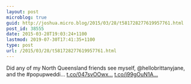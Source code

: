```yaml
---
layout: post
microblog: true
guid: http://joshua.micro.blog/2015/03/28/t581728277619957761.html
post_id: 38555
date: 2015-03-28T19:03:24+1100
lastmod: 2019-07-30T17:41:35+1100
type: post
url: /2015/03/28/t581728277619957761.html
---
```

Did any of my North Queensland friends see myself, @hellobrittanyjane, and the #popupweddi… [t.co/047svOOwx...](http://t.co/047svOOwxp) [t.co/j99gOuN1A...](http://t.co/j99gOuN1AM)
